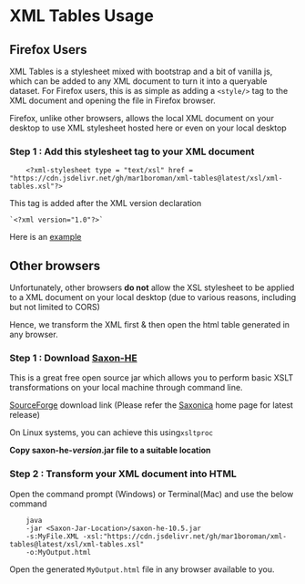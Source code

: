 # XML Tables Usage

## Firefox Users

XML Tables is a stylesheet mixed with bootstrap and a bit of vanilla js, which can be added to any XML document to turn it into a queryable dataset.
For Firefox users, this is as simple as adding a `<style/>` tag to the XML document and opening the file in Firefox browser.

Firefox, unlike other browsers, allows the local XML document on your desktop to use XML stylesheet hosted here or even on your local desktop

### Step 1 : Add this stylesheet tag to your XML document
```
    <?xml-stylesheet type = "text/xsl" href = "https://cdn.jsdelivr.net/gh/mar1boroman/xml-tables@latest/xsl/xml-tables.xsl"?>
```

This tag is added after the XML version declaration

    `<?xml version="1.0"?>`

Here is an [example](https://raw.githubusercontent.com/mar1boroman/mar1boroman.github.io/main/books.xml)

## Other browsers

Unfortunately, other browsers **do not** allow the XSL stylesheet to be applied to a XML document on your local desktop
(due to various reasons, including but not limited to CORS)

Hence, we transform the XML first & then open the html table generated in any browser.

### Step 1 : Download [Saxon-HE](https://www.saxonica.com/html/products/products.html)

This is a great free open source jar which allows you to perform basic XSLT transformations on your local machine through command line.

[SourceForge](https://sourceforge.net/projects/saxon/files/) download link
(Please refer the [Saxonica](https://www.saxonica.com/html/products/products.html) home page for latest release)

On Linux systems, you can achieve this using`xsltproc`

**Copy saxon-he-_version_.jar file to a suitable location**

### Step 2 : Transform your XML document into HTML

Open the command prompt (Windows) or Terminal(Mac) and use the below command
```
    java
    -jar <Saxon-Jar-Location>/saxon-he-10.5.jar
    -s:MyFile.XML -xsl:"https://cdn.jsdelivr.net/gh/mar1boroman/xml-tables@latest/xsl/xml-tables.xsl"
    -o:MyOutput.html
```
Open the generated `MyOutput.html` file in any browser available to you.

